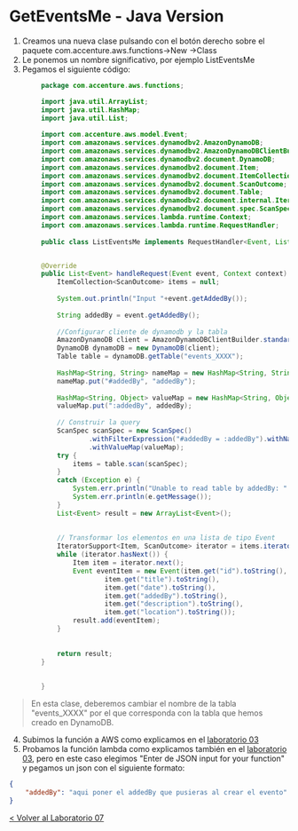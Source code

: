 # GetEventsMe - Java Version

1. Creamos una nueva clase pulsando con el botón derecho sobre el paquete com.accenture.aws.functions->New ->Class
2. Le ponemos un nombre significativo, por ejemplo ListEventsMe
3. Pegamos el siguiente código:

	 
```java
		package com.accenture.aws.functions;

		import java.util.ArrayList;
		import java.util.HashMap;
		import java.util.List;
		
		import com.accenture.aws.model.Event;
		import com.amazonaws.services.dynamodbv2.AmazonDynamoDB;
		import com.amazonaws.services.dynamodbv2.AmazonDynamoDBClientBuilder;
		import com.amazonaws.services.dynamodbv2.document.DynamoDB;
		import com.amazonaws.services.dynamodbv2.document.Item;
		import com.amazonaws.services.dynamodbv2.document.ItemCollection;
		import com.amazonaws.services.dynamodbv2.document.ScanOutcome;
		import com.amazonaws.services.dynamodbv2.document.Table;
		import com.amazonaws.services.dynamodbv2.document.internal.IteratorSupport;
		import com.amazonaws.services.dynamodbv2.document.spec.ScanSpec;
		import com.amazonaws.services.lambda.runtime.Context;
		import com.amazonaws.services.lambda.runtime.RequestHandler;
		
		public class ListEventsMe implements RequestHandler<Event, List<Event>> {


		@Override
		public List<Event> handleRequest(Event event, Context context) {
			ItemCollection<ScanOutcome> items = null;
			
			System.out.println("Input "+event.getAddedBy());
	
			String addedBy = event.getAddedBy();
			
			//Configurar cliente de dynamodb y la tabla
			AmazonDynamoDB client = AmazonDynamoDBClientBuilder.standard().build();		
			DynamoDB dynamoDB = new DynamoDB(client);
		    Table table = dynamoDB.getTable("events_XXXX");
	
		    HashMap<String, String> nameMap = new HashMap<String, String>();
	        nameMap.put("#addedBy", "addedBy");
	
	        HashMap<String, Object> valueMap = new HashMap<String, Object>();
	        valueMap.put(":addedBy", addedBy);
	
	        // Construir la query
	        ScanSpec scanSpec = new ScanSpec()
	                .withFilterExpression("#addedBy = :addedBy").withNameMap(nameMap)
	                .withValueMap(valueMap);
		    try {	       
				items = table.scan(scanSpec);	       
		    }
		    catch (Exception e) {
		        System.err.println("Unable to read table by addedBy: " +addedBy);
		        System.err.println(e.getMessage());
		    }
		    List<Event> result = new ArrayList<Event>();
		    
		    
		    // Transformar los elementos en una lista de tipo Event
		    IteratorSupport<Item, ScanOutcome> iterator = items.iterator();
	        while (iterator.hasNext()) {
	            Item item = iterator.next();
	            Event eventItem = new Event(item.get("id").toString(),
		    			item.get("title").toString(), 
		    			item.get("date").toString(), 
		    			item.get("addedBy").toString(), 
		    			item.get("description").toString(), 
		    			item.get("location").toString());
		    	result.add(eventItem);
	        }
		    
		   
		    return result;
		}
	
	
		}
```
 >En esta clase, deberemos cambiar el nombre de la tabla "events_XXXX" por el que corresponda con la tabla que hemos creado en DynamoDB.
 
4. Subimos la función a AWS como explicamos en el [laboratorio 03](../EventsList#subir-la-funci%C3%B3n-a-aws)
5. Probamos la función lambda como explicamos también en el [laboratorio 03](..EventsList#comprobar-la-creaci%C3%B3n-de-la-funci%C3%B3n-en-aws-desde-eclipse), pero en este caso elegimos "Enter de JSON input for your function" y pegamos un json con el siguiente formato:
```json
{
    "addedBy": "aqui poner el addedBy que pusieras al crear el evento"
}
```

[< Volver al Laboratorio 07 ](../../lab-07#crear-endpoint-para-obtener-los-eventos-de-un-usuarioget-eventsme) 

